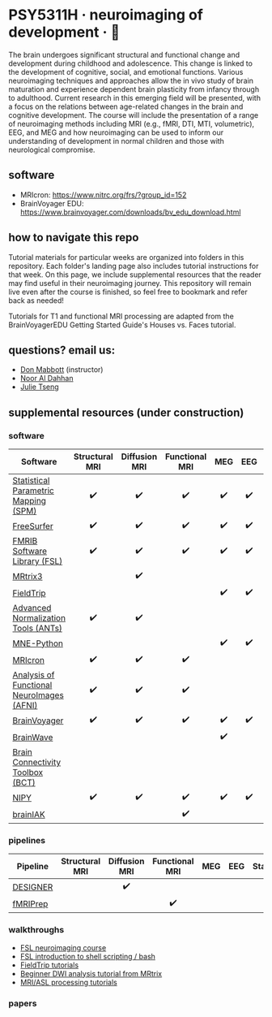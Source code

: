 # PSY5311H · neuroimaging of development · 🧠

The brain undergoes significant structural and functional change and development during childhood and adolescence.  This change is linked to the development of cognitive, social, and emotional functions. Various neuroimaging techniques and approaches allow the in vivo study of brain maturation and experience dependent brain plasticity from infancy through to adulthood. Current research in this emerging field will be presented, with a focus on the relations between age-related changes in the brain and cognitive development.  The course will include the presentation of a range of neuroimaging methods including MRI (e.g., fMRI, DTI, MTI, volumetric), EEG, and MEG and how neuroimaging can be used to inform our understanding of development in normal children and those with neurological compromise.

## software

* MRIcron: https://www.nitrc.org/frs/?group_id=152
* BrainVoyager EDU: https://www.brainvoyager.com/downloads/bv_edu_download.html

## how to navigate this repo

Tutorial materials for particular weeks are organized into folders in this repository. Each folder's landing page also includes tutorial instructions for that week. On this page, we include supplemental resources that the reader may find useful in their neuroimaging journey. This repository will remain live even after the course is finished, so feel free to bookmark and refer back as needed!

Tutorials for T1 and functional MRI processing are adapted from the BrainVoyagerEDU Getting Started Guide's Houses vs. Faces tutorial. 

## questions? email us:
* [Don Mabbott](donald.mabbott@sickkids.ca) (instructor)
* [Noor Al Dahhan](noor.aldahhan@sickkids.ca)
* [Julie Tseng](julie.tseng@sickkids.ca)

## supplemental resources (under construction)

### software

| Software | Structural MRI | Diffusion MRI | Functional MRI | MEG | EEG | Statistics |
| -------- | :------------: | :-----------: | :------------: | :-: | :-: | :--------: | 
| [Statistical Parametric Mapping (SPM)](https://www.fil.ion.ucl.ac.uk/spm/) | ✔️ | ✔️ | ✔️ | ✔️ | ✔️ | ✔️ |
| [FreeSurfer](https://surfer.nmr.mgh.harvard.edu/) | ✔️ | ✔️ | ✔️ | ✔️ | ✔️ | ✔️ |
| [FMRIB Software Library (FSL)](https://fsl.fmrib.o[x.ac.uk/fsl/fslwiki) | ✔️ | ✔️ | ✔️ | ✔️ | ✔️ | ✔️ |
| [MRtrix3](https://www.mrtrix.org/) |  | ✔️ |  |  |  | ✔️ |
| [FieldTrip](https://www.fieldtriptoolbox.org/) |  |  |  | ✔️ | ✔️ | ✔️ |
| [Advanced Normalization Tools (ANTs)](https://github.com/ANTsX/ANTs) | ✔️ | ✔️ |  |  |  | ✔️ |
| [MNE-Python](https://mne.tools/stable/index.html) |  |  |  | ✔️ | ✔️ | ✔️ |
| [MRIcron](https://www.nitrc.org/projects/mricron) | ✔️ | ✔️ | ✔️ |  |  |  |
| [Analysis of Functional NeuroImages (AFNI)](https://afni.nimh.nih.gov/) | ✔️ | ✔️ | ✔️ |  |  | ✔️ |
| [BrainVoyager](https://brainvoyager.com/) | ✔️ | ✔️ | ✔️ | ✔️ | ✔️ | ✔️ |
| [BrainWave](https://cheynelab.utoronto.ca/requirements) |  |  |  | ✔️ |  | ✔️ |
| [Brain Connectivity Toolbox (BCT)](https://www.nitrc.org/projects/bct) |   |  |  |  |  | ✔️ |
| [NIPY](https://nipy.org/) |✔️ | ✔️ | ✔️ | ✔️ | ✔️ | ✔️ |
| [brainIAK](https://brainiak.org/) | |  | ✔️ |  |  | ✔️ |

### pipelines

| Pipeline | Structural MRI | Diffusion MRI | Functional MRI | MEG | EEG | Statistics |
| -------- | :------------: | :-----------: | :------------: | :-: | :-: | :--------: | 
| [DESIGNER](https://github.com/NYU-DiffusionMRI/DESIGNER) |  | ✔️ |  |  |  |  |
| [fMRIPrep](https://fmriprep.org/en/stable/) |  |  | ✔️ |  |  |  |

### walkthroughs

* [FSL neuroimaging course](https://open.win.ox.ac.uk/pages/fslcourse/website/online_materials.html)
* [FSL introduction to shell scripting / bash](https://fsl.fmrib.ox.ac.uk/fslcourse/lectures/scripting/all.htm)
* [FieldTrip tutorials](https://www.fieldtriptoolbox.org/tutorial/)
* [Beginner DWI analysis tutorial from MRtrix](https://mrtrix.readthedocs.io/en/latest/getting_started/beginner_dwi_tutorial.html)
* [MRI/ASL processing tutorials](https://andysbrainbook.readthedocs.io/en/latest/index.html)

### papers

